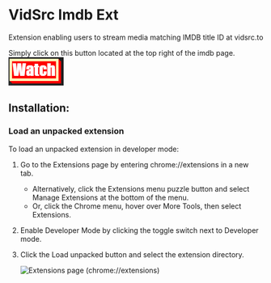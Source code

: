 # VidSrc Imdb Ext
Extension enabling users to stream media matching IMDB title ID at vidsrc.to

Simply click on this button located at the top right of the imdb page.
![icon.png](https://github.com/jsDorian/VidSrc-Imdb-Ext/blob/main/source/icon.png)

## Installation: ##
### Load an unpacked extension ###
To load an unpacked extension in developer mode:

1. Go to the Extensions page by entering chrome://extensions in a new tab.
    * Alternatively, click the Extensions menu puzzle button and select Manage Extensions at the bottom of the menu.
    * Or, click the Chrome menu, hover over More Tools, then select Extensions.
2. Enable Developer Mode by clicking the toggle switch next to Developer mode.
3. Click the Load unpacked button and select the extension directory.
   
   ![Extensions page (chrome://extensions)](https://encrypted-tbn1.gstatic.com/images?q=tbn:ANd9GcR-bnVzyBzSwrt3jbw8S0Vly_js7oQMCViCwtF0_y-i7yZpI3wL)
